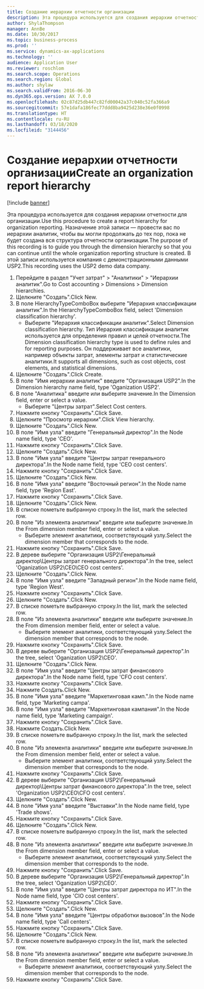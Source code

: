 ```yaml
---
title: Создание иерархии отчетности организации
description: Эта процедура используется для создания иерархии отчетности для организации.
author: ShylaThompson
manager: AnnBe
ms.date: 10/30/2017
ms.topic: business-process
ms.prod: ''
ms.service: dynamics-ax-applications
ms.technology: ''
audience: Application User
ms.reviewer: roschlom
ms.search.scope: Operations
ms.search.region: Global
ms.author: shylaw
ms.search.validFrom: 2016-06-30
ms.dyn365.ops.version: AX 7.0.0
ms.openlocfilehash: 02c87d25db447c82fd00042a37c040c52fa366a9
ms.sourcegitcommit: 57e1dafa186fec77ddd8ba9425d238e36e0f0998
ms.translationtype: HT
ms.contentlocale: ru-RU
ms.lasthandoff: 03/18/2020
ms.locfileid: "3144456"
---
```

# <a name="create-an-organization-report-hierarchy"></a><span data-ttu-id="2636a-103">Создание иерархии отчетности организации</span><span class="sxs-lookup"><span data-stu-id="2636a-103">Create an organization report hierarchy</span></span>

[!include [banner](../../includes/banner.md)]

<span data-ttu-id="2636a-104">Эта процедура используется для создания иерархии отчетности для организации.</span><span class="sxs-lookup"><span data-stu-id="2636a-104">Use this procedure to create a report hierarchy for organization reporting.</span></span> <span data-ttu-id="2636a-105">Назначение этой записи — провести вас по иерархии аналитик, чтобы вы могли продолжать до тех пор, пока не будет создана вся структура отчетности организации.</span><span class="sxs-lookup"><span data-stu-id="2636a-105">The purpose of this recording is to guide you through the dimension hierarchy so that you can continue until the whole organization reporting structure is created.</span></span> <span data-ttu-id="2636a-106">В этой записи используется компания с демонстрационными данными USP2.</span><span class="sxs-lookup"><span data-stu-id="2636a-106">This recording uses the USP2 demo data company.</span></span>

1. <span data-ttu-id="2636a-107">Перейдите в раздел "Учет затрат" > "Аналитики" > "Иерархии аналитик".</span><span class="sxs-lookup"><span data-stu-id="2636a-107">Go to Cost accounting > Dimensions > Dimension hierarchies.</span></span>
2. <span data-ttu-id="2636a-108">Щелкните "Создать".</span><span class="sxs-lookup"><span data-stu-id="2636a-108">Click New.</span></span>
3. <span data-ttu-id="2636a-109">В поле HierarchyTypeComboBox выберите "Иерархия классификации аналитик".</span><span class="sxs-lookup"><span data-stu-id="2636a-109">In the HierarchyTypeComboBox field, select 'Dimension classification hierarchy'.</span></span>
    * <span data-ttu-id="2636a-110">Выберите "Иерархия классификации аналитик".</span><span class="sxs-lookup"><span data-stu-id="2636a-110">Select Dimension classification hierarchy.</span></span> <span data-ttu-id="2636a-111">Тип Иерархия классификации аналитик используется для определения правил и целей отчетности.</span><span class="sxs-lookup"><span data-stu-id="2636a-111">The Dimension classification hierarchy type is used to define rules and for reporting purposes.</span></span> <span data-ttu-id="2636a-112">Он поддерживает все аналитики, например объекты затрат, элементы затрат и статистические аналитики.</span><span class="sxs-lookup"><span data-stu-id="2636a-112">It supports all dimensions, such as cost objects, cost elements, and statistical dimensions.</span></span>  
4. <span data-ttu-id="2636a-113">Щелкните "Создать".</span><span class="sxs-lookup"><span data-stu-id="2636a-113">Click Create.</span></span>
5. <span data-ttu-id="2636a-114">В поле "Имя иерархии аналитик" введите "Организация USP2".</span><span class="sxs-lookup"><span data-stu-id="2636a-114">In the Dimension hierarchy name field, type 'Oganization USP2'.</span></span>
6. <span data-ttu-id="2636a-115">В поле "Аналитика" введите или выберите значение.</span><span class="sxs-lookup"><span data-stu-id="2636a-115">In the Dimension field, enter or select a value.</span></span>
    * <span data-ttu-id="2636a-116">Выберите "Центры затрат".</span><span class="sxs-lookup"><span data-stu-id="2636a-116">Select Cost centers.</span></span>  
7. <span data-ttu-id="2636a-117">Нажмите кнопку "Сохранить".</span><span class="sxs-lookup"><span data-stu-id="2636a-117">Click Save.</span></span>
8. <span data-ttu-id="2636a-118">Щелкните "Просмотр иерархии".</span><span class="sxs-lookup"><span data-stu-id="2636a-118">Click View hierarchy.</span></span>
9. <span data-ttu-id="2636a-119">Щелкните "Создать".</span><span class="sxs-lookup"><span data-stu-id="2636a-119">Click New.</span></span>
10. <span data-ttu-id="2636a-120">В поле "Имя узла" введите "Генеральный директор".</span><span class="sxs-lookup"><span data-stu-id="2636a-120">In the Node name field, type 'CEO'.</span></span>
11. <span data-ttu-id="2636a-121">Нажмите кнопку "Сохранить".</span><span class="sxs-lookup"><span data-stu-id="2636a-121">Click Save.</span></span>
12. <span data-ttu-id="2636a-122">Щелкните "Создать".</span><span class="sxs-lookup"><span data-stu-id="2636a-122">Click New.</span></span>
13. <span data-ttu-id="2636a-123">В поле "Имя узла" введите "Центры затрат генерального директора".</span><span class="sxs-lookup"><span data-stu-id="2636a-123">In the Node name field, type 'CEO cost centers'.</span></span>
14. <span data-ttu-id="2636a-124">Нажмите кнопку "Сохранить".</span><span class="sxs-lookup"><span data-stu-id="2636a-124">Click Save.</span></span>
15. <span data-ttu-id="2636a-125">Щелкните "Создать".</span><span class="sxs-lookup"><span data-stu-id="2636a-125">Click New.</span></span>
16. <span data-ttu-id="2636a-126">В поле "Имя узла" введите "Восточный регион".</span><span class="sxs-lookup"><span data-stu-id="2636a-126">In the Node name field, type 'Region East'.</span></span>
17. <span data-ttu-id="2636a-127">Нажмите кнопку "Сохранить".</span><span class="sxs-lookup"><span data-stu-id="2636a-127">Click Save.</span></span>
18. <span data-ttu-id="2636a-128">Щелкните "Создать".</span><span class="sxs-lookup"><span data-stu-id="2636a-128">Click New.</span></span>
19. <span data-ttu-id="2636a-129">В списке пометьте выбранную строку.</span><span class="sxs-lookup"><span data-stu-id="2636a-129">In the list, mark the selected row.</span></span>
20. <span data-ttu-id="2636a-130">В поле "Из элемента аналитики" введите или выберите значение.</span><span class="sxs-lookup"><span data-stu-id="2636a-130">In the From dimension member field, enter or select a value.</span></span>
    * <span data-ttu-id="2636a-131">Выберите элемент аналитики, соответствующий узлу.</span><span class="sxs-lookup"><span data-stu-id="2636a-131">Select the dimension member that corresponds to the node.</span></span>  
21. <span data-ttu-id="2636a-132">Нажмите кнопку "Сохранить".</span><span class="sxs-lookup"><span data-stu-id="2636a-132">Click Save.</span></span>
22. <span data-ttu-id="2636a-133">В дереве выберите "Организация USP2\Генеральный директор\Центры затрат генерального директора".</span><span class="sxs-lookup"><span data-stu-id="2636a-133">In the tree, select 'Oganization USP2\CEO\CEO cost centers'.</span></span>
23. <span data-ttu-id="2636a-134">Щелкните "Создать".</span><span class="sxs-lookup"><span data-stu-id="2636a-134">Click New.</span></span>
24. <span data-ttu-id="2636a-135">В поле "Имя узла" введите "Западный регион".</span><span class="sxs-lookup"><span data-stu-id="2636a-135">In the Node name field, type 'Region West'.</span></span>
25. <span data-ttu-id="2636a-136">Нажмите кнопку "Сохранить".</span><span class="sxs-lookup"><span data-stu-id="2636a-136">Click Save.</span></span>
26. <span data-ttu-id="2636a-137">Щелкните "Создать".</span><span class="sxs-lookup"><span data-stu-id="2636a-137">Click New.</span></span>
27. <span data-ttu-id="2636a-138">В списке пометьте выбранную строку.</span><span class="sxs-lookup"><span data-stu-id="2636a-138">In the list, mark the selected row.</span></span>
28. <span data-ttu-id="2636a-139">В поле "Из элемента аналитики" введите или выберите значение.</span><span class="sxs-lookup"><span data-stu-id="2636a-139">In the From dimension member field, enter or select a value.</span></span>
    * <span data-ttu-id="2636a-140">Выберите элемент аналитики, соответствующий узлу.</span><span class="sxs-lookup"><span data-stu-id="2636a-140">Select the dimension member that corresponds to the node.</span></span>  
29. <span data-ttu-id="2636a-141">Нажмите кнопку "Сохранить".</span><span class="sxs-lookup"><span data-stu-id="2636a-141">Click Save.</span></span>
30. <span data-ttu-id="2636a-142">В дереве выберите "Организация USP2\Генеральный директор".</span><span class="sxs-lookup"><span data-stu-id="2636a-142">In the tree, select 'Oganization USP2\CEO'.</span></span>
31. <span data-ttu-id="2636a-143">Щелкните "Создать".</span><span class="sxs-lookup"><span data-stu-id="2636a-143">Click New.</span></span>
32. <span data-ttu-id="2636a-144">В поле "Имя узла" введите "Центры затрат финансового директора".</span><span class="sxs-lookup"><span data-stu-id="2636a-144">In the Node name field, type 'CFO cost centers'.</span></span>
33. <span data-ttu-id="2636a-145">Нажмите кнопку "Сохранить".</span><span class="sxs-lookup"><span data-stu-id="2636a-145">Click Save.</span></span>
34. <span data-ttu-id="2636a-146">Нажмите Создать.</span><span class="sxs-lookup"><span data-stu-id="2636a-146">Click New.</span></span>
35. <span data-ttu-id="2636a-147">В поле "Имя узла" введите "Маркетинговая камп.".</span><span class="sxs-lookup"><span data-stu-id="2636a-147">In the Node name field, type 'Marketing campa'.</span></span>
36. <span data-ttu-id="2636a-148">В поле "Имя узла" введите "Маркетинговая кампания".</span><span class="sxs-lookup"><span data-stu-id="2636a-148">In the Node name field, type 'Marketing campaign'.</span></span>
37. <span data-ttu-id="2636a-149">Нажмите кнопку "Сохранить".</span><span class="sxs-lookup"><span data-stu-id="2636a-149">Click Save.</span></span>
38. <span data-ttu-id="2636a-150">Нажмите Создать.</span><span class="sxs-lookup"><span data-stu-id="2636a-150">Click New.</span></span>
39. <span data-ttu-id="2636a-151">В списке пометьте выбранную строку.</span><span class="sxs-lookup"><span data-stu-id="2636a-151">In the list, mark the selected row.</span></span>
40. <span data-ttu-id="2636a-152">В поле "Из элемента аналитики" введите или выберите значение.</span><span class="sxs-lookup"><span data-stu-id="2636a-152">In the From dimension member field, enter or select a value.</span></span>
    * <span data-ttu-id="2636a-153">Выберите элемент аналитики, соответствующий узлу.</span><span class="sxs-lookup"><span data-stu-id="2636a-153">Select the dimension member that corresponds to the node.</span></span>  
41. <span data-ttu-id="2636a-154">Нажмите кнопку "Сохранить".</span><span class="sxs-lookup"><span data-stu-id="2636a-154">Click Save.</span></span>
42. <span data-ttu-id="2636a-155">В дереве выберите "Организация USP2\Генеральный директор\Центры затрат финансового директора".</span><span class="sxs-lookup"><span data-stu-id="2636a-155">In the tree, select 'Organization USP2\CEO\CFO cost centers'.</span></span>
43. <span data-ttu-id="2636a-156">Щелкните "Создать".</span><span class="sxs-lookup"><span data-stu-id="2636a-156">Click New.</span></span>
44. <span data-ttu-id="2636a-157">В поле "Имя узла" введите "Выставки".</span><span class="sxs-lookup"><span data-stu-id="2636a-157">In the Node name field, type 'Trade shows'.</span></span>
45. <span data-ttu-id="2636a-158">Нажмите кнопку "Сохранить".</span><span class="sxs-lookup"><span data-stu-id="2636a-158">Click Save.</span></span>
46. <span data-ttu-id="2636a-159">Щелкните "Создать".</span><span class="sxs-lookup"><span data-stu-id="2636a-159">Click New.</span></span>
47. <span data-ttu-id="2636a-160">В списке пометьте выбранную строку.</span><span class="sxs-lookup"><span data-stu-id="2636a-160">In the list, mark the selected row.</span></span>
48. <span data-ttu-id="2636a-161">В поле "Из элемента аналитики" введите или выберите значение.</span><span class="sxs-lookup"><span data-stu-id="2636a-161">In the From dimension member field, enter or select a value.</span></span>
    * <span data-ttu-id="2636a-162">Выберите элемент аналитики, соответствующий узлу.</span><span class="sxs-lookup"><span data-stu-id="2636a-162">Select the dimension member that corresponds to the node.</span></span>  
49. <span data-ttu-id="2636a-163">Нажмите кнопку "Сохранить".</span><span class="sxs-lookup"><span data-stu-id="2636a-163">Click Save.</span></span>
50. <span data-ttu-id="2636a-164">В дереве выберите "Организация USP2\Генеральный директор".</span><span class="sxs-lookup"><span data-stu-id="2636a-164">In the tree, select 'Oganization USP2\CEO'.</span></span>
51. <span data-ttu-id="2636a-165">В поле "Имя узла" введите "Центры затрат директора по ИТ".</span><span class="sxs-lookup"><span data-stu-id="2636a-165">In the Node name field, type 'CIO cost centers'.</span></span>
52. <span data-ttu-id="2636a-166">Нажмите кнопку "Сохранить".</span><span class="sxs-lookup"><span data-stu-id="2636a-166">Click Save.</span></span>
53. <span data-ttu-id="2636a-167">Щелкните "Создать".</span><span class="sxs-lookup"><span data-stu-id="2636a-167">Click New.</span></span>
54. <span data-ttu-id="2636a-168">В поле "Имя узла" введите "Центры обработки вызовов".</span><span class="sxs-lookup"><span data-stu-id="2636a-168">In the Node name field, type 'Call centers'.</span></span>
55. <span data-ttu-id="2636a-169">Нажмите кнопку "Сохранить".</span><span class="sxs-lookup"><span data-stu-id="2636a-169">Click Save.</span></span>
56. <span data-ttu-id="2636a-170">Щелкните "Создать".</span><span class="sxs-lookup"><span data-stu-id="2636a-170">Click New.</span></span>
57. <span data-ttu-id="2636a-171">В списке пометьте выбранную строку.</span><span class="sxs-lookup"><span data-stu-id="2636a-171">In the list, mark the selected row.</span></span>
58. <span data-ttu-id="2636a-172">В поле "Из элемента аналитики" введите или выберите значение.</span><span class="sxs-lookup"><span data-stu-id="2636a-172">In the From dimension member field, enter or select a value.</span></span>
    * <span data-ttu-id="2636a-173">Выберите элемент аналитики, соответствующий узлу.</span><span class="sxs-lookup"><span data-stu-id="2636a-173">Select the dimension member that corresponds to the node.</span></span>  
59. <span data-ttu-id="2636a-174">Нажмите кнопку "Сохранить".</span><span class="sxs-lookup"><span data-stu-id="2636a-174">Click Save.</span></span>

